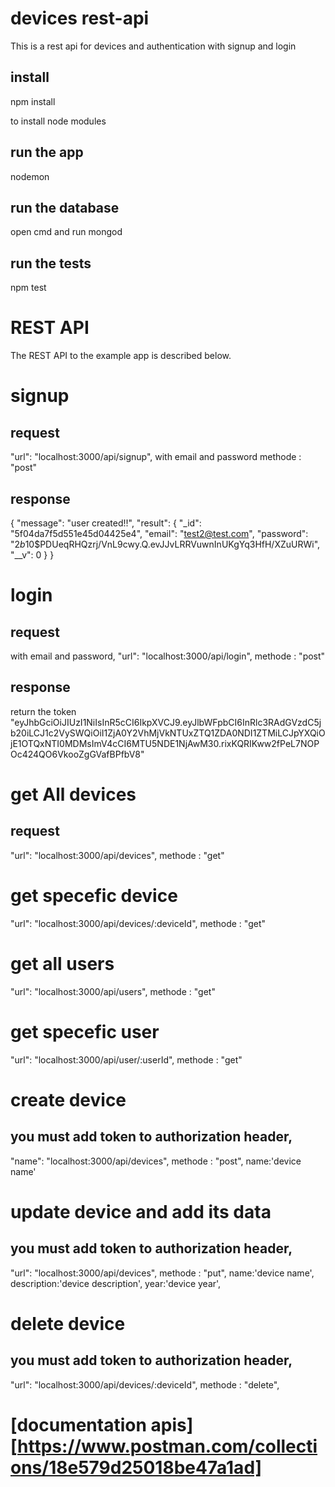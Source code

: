 # devices rest-api
This is a rest api for devices and authentication with signup and login

## install
npm install

to install node modules 


## run the app
nodemon

## run the database
open cmd and run mongod

## run the tests

npm test

# REST API
The REST API to the example app is described below.

# signup
## request
"url": "localhost:3000/api/signup",
with email and password
methode : "post"
## response
{
    "message": "user created!!",
    "result": {
        "_id": "5f04da7f5d551e45d04425e4",
        "email": "test2@test.com",
        "password": "$2b$10$PDUeqRHQzrj/VnL9cwy.Q.evJJvLRRVuwnInUKgYq3HfH/XZuURWi",
        "__v": 0
    }
}

# login
## request
with email and password,
"url": "localhost:3000/api/login",
methode : "post"

## response
return the token
"eyJhbGciOiJIUzI1NiIsInR5cCI6IkpXVCJ9.eyJlbWFpbCI6InRlc3RAdGVzdC5jb20iLCJ1c2VySWQiOiI1ZjA0Y2VhMjVkNTUxZTQ1ZDA0NDI1ZTMiLCJpYXQiOjE1OTQxNTI0MDMsImV4cCI6MTU5NDE1NjAwM30.rixKQRIKww2fPeL7NOPOc424QO6VkooZgGVafBPfbV8"

# get All devices
## request
"url": "localhost:3000/api/devices",
methode : "get"
# get specefic device
"url": "localhost:3000/api/devices/:deviceId",
methode : "get"

# get all users
"url": "localhost:3000/api/users",
methode : "get"

# get specefic user
"url": "localhost:3000/api/user/:userId",
methode : "get"

# create device
## you must add token to authorization header,

"name": "localhost:3000/api/devices",
methode : "post",
name:'device name'

# update device and add its data
## you must add token to authorization header,
"url": "localhost:3000/api/devices",
methode : "put",
name:'device name',
description:'device description',
year:'device year',

# delete device
## you must add token to authorization header,
"url": "localhost:3000/api/devices/:deviceId",
methode : "delete",

# [documentation apis] [https://www.postman.com/collections/18e579d25018be47a1ad]

